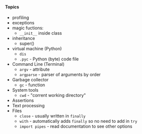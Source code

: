 #### Topics

* profiling
* exceptions
* magic fuctions:
    - `__init__` inside class
* inheritance
    - super()
* virtual machine (Python)
    - `dis`
    - `.pyc` - Python (byte) code file
* Command Line (Terminal)
    - `argv` - attribute
    - `argparse` - parser of arguments by order
* Garbage collector
    - `gc` - function
* System tools
    - `cwd` - "corrent working directory"
* Assertions
* Text processing
* Files
    - `close` - usually written in `finally`
    - `with` - automatically adds `finally` so no need to add in `try`
    - `import pipes` - read documentation to see other options
